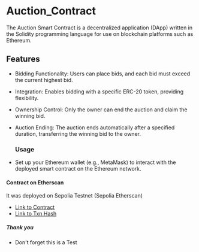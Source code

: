 # Auction_Contract
The Auction Smart Contract is a decentralized application (DApp) written in the Solidity programming language for use on blockchain platforms such as Ethereum. 


## Features

- Bidding Functionality: Users can place bids, and each bid must exceed the current highest bid.
- Integration: Enables bidding with a specific ERC-20 token, providing flexibility.
- Ownership Control: Only the owner can end the auction and claim the winning bid.
- Auction Ending: The auction ends automatically after a specified duration, transferring the winning bid to the owner.

  ### Usage
- Set up your Ethereum wallet (e.g., MetaMask) to interact with the deployed smart contract on the Ethereum network.
  
#### Contract on Etherscan

It was deployed on  Sepolia  Testnet (Sepolia Etherscan)
- [Link to Contract](https://sepolia.etherscan.io/address/0xe8026E880679635717D444254218B087Feea4444)
- [Link to Txn Hash](https://sepolia.etherscan.io/tx/0x5f0d7062222ff56cb4811223c33520af2409c3b1e99b81e6b95276c0d639d733)

##### Thank you 
+ Don't forget this is a Test
